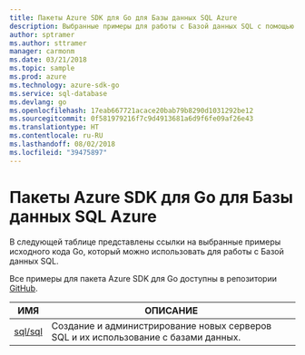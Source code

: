 ```yaml
---
title: Пакеты Azure SDK для Go для Базы данных SQL Azure
description: Выбранные примеры для работы с Базой данных SQL с помощью пакета Azure SDK для Go.
author: sptramer
ms.author: sttramer
manager: carmonm
ms.date: 03/21/2018
ms.topic: sample
ms.prod: azure
ms.technology: azure-sdk-go
ms.service: sql-database
ms.devlang: go
ms.openlocfilehash: 17eab667721acace20bab79b8290d1031292be12
ms.sourcegitcommit: 0f581979216f7c9d4913681a6d9f6fe09af26e43
ms.translationtype: HT
ms.contentlocale: ru-RU
ms.lasthandoff: 08/02/2018
ms.locfileid: "39475897"
---
```

# <a name="azure-sdk-for-go-samples-for-azure-sql-database"></a>Пакеты Azure SDK для Go для Базы данных SQL Azure

В следующей таблице представлены ссылки на выбранные примеры исходного кода Go, который можно использовать для работы с Базой данных SQL.

Все примеры для пакета Azure SDK для Go доступны в репозитории [GitHub](https://github.com/Azure-Samples/azure-sdk-for-go-samples).

| ИМЯ | ОПИСАНИЕ |
|------|-------------|
| [sql/sql](https://github.com/Azure-Samples/azure-sdk-for-go-samples/blob/master/sql/sql.go) | Создание и администрирование новых серверов SQL и их использование с базами данных. |
